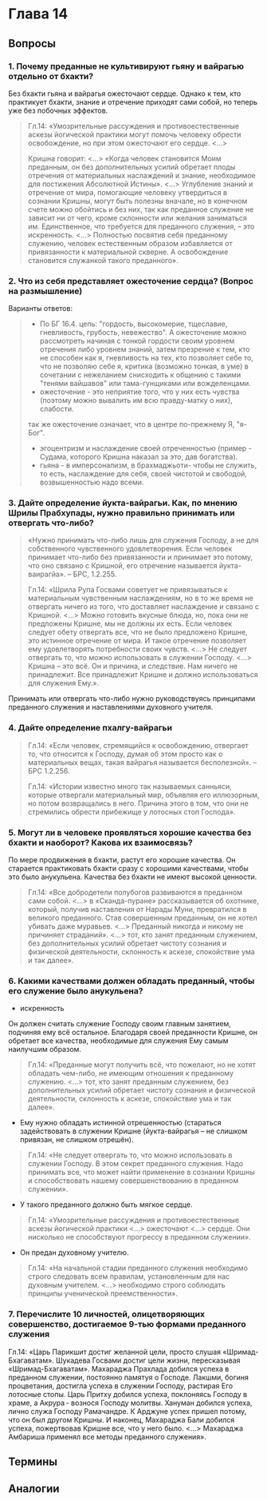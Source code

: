 # Глава 14

## Вопросы

### 1. Почему преданные не культивируют гьяну и вайрагью отдельно от бхакти?

Без бхакти гьяна и вайрагья ожесточают сердце. Однако к тем, кто практикует бхакти, знание и отречение приходят сами собой, но теперь уже без побочных эффектов.

> Гл.14: «Умозрительные рассуждения и противоестественные аскезы йогической практики могут помочь человеку обрести освобождение, но при этом ожесточают его сердце. <…>
>
> Кришна говорит: <…> «Когда человек становится Моим преданным, он без дополнительных усилий обретает плоды отречения от материальных наслаждений и знание, необходимое для постижения Абсолютной Истины». <…> Углубление знаний и отречение от мира, помогающие человеку утвердиться в сознании Кришны, могут быть полезны вначале, но в конечном счете можно обойтись и без них, так как преданное служение не зависит ни от чего, кроме склонности или желания заниматься им. Единственное, что требуется для преданного служения, – это искренность. <…> Полностью посвятив себя преданному служению, человек естественным образом избавляется от привязанности к материальной скверне. А освобождение становится служанкой такого преданного».

### 2. Что из себя представляет ожесточение сердца? (Вопрос на размышление)

Варианты ответов:

> - По БГ 16.4. цепь: "гордость, высокомерие, тщеславие, гневливость, грубость, невежество". А ожесточение можно рассмотреть начиная с тонкой гордости своим уровнем отречения либо уровнем знаний, затем презрение к тем, кто не способен как я, гневливость на тех, кто позволяет себе то, что не позволяю себе я, критика (возможно тонкая, в уме) в сочетании с нежеланием снисходить к общению с такими "тенями вайшавов" или тама-гунщиками или вожделенцами.
> - ожесточение - это неприятие того, что у них есть чувства (поэтому можно вывалить им всю правду-матку о них), слабости.
>
> так же ожесточение означает, что в центре по-прежнему Я, "я- Бог".
>
> - эгоцентризм и наслаждение своей отреченностью (пример - Судама, которого Кришна наказал за это, дав богатства).
> - гьяна - в имперсонализм, в брахмаджьоти- чтобы не служить, то есть, наслаждение для себя, своей чистотой и свободой, возвышенностью надо всеми.

### 3. Дайте определение йукта-вайрагьи. Как, по мнению Шрилы Прабхупады, нужно правильно принимать или отвергать что-либо?

> «Нужно принимать что-либо лишь для служения Господу, а не для собственного чувственного удовлетворения. Если человек принимает что-либо без привязанности и принимает это потому, что оно связано с Кришной, его отречение называется йукта-ваирагйа». – БРС, 1.2.255.
>
> Гл.14: «Шрила Рупа Госвами советует не привязываться к материальным чувственным наслаждениям, но в то же время не отвергать ничего из того, что доставляет наслаждение и связано с Кришной. <…> Можно готовить вкусные блюда, но, пока они не предложены Кришне, мы не должны их есть. Если человек следует обету отвергать все, что не было предложено Кришне, это истинное отречение от мира. И такое отречение позволяет ему удовлетворять потребности своих чувств. <…> Не следует отвергать то, что можно использовать в служении Господу. <…> Кришна – это всё. Он и причина, и следствие. Нам ничего не принадлежит. Все принадлежит Кришне и должно использоваться для служения Ему.».

Принимать или отвергать что-либо нужно руководствуясь принципами преданного служения и наставлениями духовного учителя.

### 4. Дайте определение пхалгу-вайрагьи

> Гл.14: «Если человек, стремящийся к освобождению, отвергает то, что относится к Господу, думая об этом просто как о материальных вещах, такая вайрагья называется бесполезной». – БРС 1.2.256.
>
> Гл.14: «Истории известно много так называемых санньяси, которые отвергали материальный мир, объявляя его иллюзорным, но потом возвращались в него. Причина этого в том, что они не стремились обрести прибежище у лотосных стоп Господа».

### 5. Могут ли в человеке проявляться хорошие качества без бхакти и наоборот? Какова их взаимосвязь?

По мере продвижения в бхакти, растут его хорошие качества. Он старается практиковать бхакти сразу с хорошими качествами, чтобы это было анукульена. Качества без бхакти не имеют высокой ценности.

> Гл.14: «Все добродетели полубогов развиваются в преданном сами собой. <…> в «Сканда-пуране» рассказывается об охотнике, который, получив наставления от Нарады Муни, превратился в великого преданного. Став совершенным преданным, он не хотел убивать даже муравьев. <…> Преданный никогда и никому не причиняет страданий». <…> тот, кто занят преданным служением, без дополнительных усилий обретает чистоту сознания и физической деятельности, склонность к аскезе, спокойствие ума и так далее».

### 6. Какими качествами должен обладать преданный, чтобы его служение было анукульена?

- искренность

Он должен считать служение Господу своим главным занятием, подчиняя ему всё остальное. Благодаря своей преданности Кришне, он обретает все качества, необходимые для служения Ему самым наилучшим образом.

> Гл.14: «Преданные могут получить всё, что пожелают, но не хотят обладать чем-либо, не имеющим отношения к преданному служению. <…> тот, кто занят преданным служением, без дополнительных усилий обретает чистоту сознания и физической деятельности, склонность к аскезе, спокойствие ума и так далее».

- Ему нужно обладать истинной отрешенностью (стараться задействовать в служении Кришне (йукта-вайрагья – не слишком привязан, не слишком отрешён).

> Гл.14: «Не следует отвергать то, что можно использовать в служении Господу. В этом секрет преданного служения. Надо принимать все, что может найти применение в сознании Кришны и способствовать нашему совершенствованию в преданном служении».

- У такого преданного должно быть мягкое сердце.

> Гл.14: «Умозрительные рассуждения и противоестественные аскезы йогической практики <…> ожесточают <…> сердце. Они нисколько не способствуют прогрессу в преданном служении».

- Он предан духовному учителю.

> Гл.14: «На начальной стадии преданного служения необходимо строго следовать всем правилам, установленным для нас духовным учителем. <…> необходимо строго соблюдать принципы ученической преемственности».

### 7. Перечислите 10 личностей, олицетворяющих совершенство, достигаемое 9-тью формами преданного служения

Гл.14: «Царь Парикшит достиг желанной цели, просто слушая «Шримад-Бхагаватам». Шукадева Госвами достиг цели жизни, пересказывая «Шримад-Бхагаватам». Махараджа Прахлада добился успеха в преданном служении, постоянно памятуя о Господе. Лакшми, богиня процветания, достигла успеха в служении Господу, растирая Его лотосные стопы. Царь Притху добился успеха, поклоняясь Господу в храме, а Акрура - вознося Господу молитвы. Хануман добился успеха, лично служа Господу Рамачандре. К Арджуне успех пришел потому, что он был другом Кришны. И наконец, Махараджа Бали добился успеха, пожертвовав Кришне все, что у него было. <…> Махараджа Амбариша применял все методы преданного служения».

## Термины

## Аналогии
